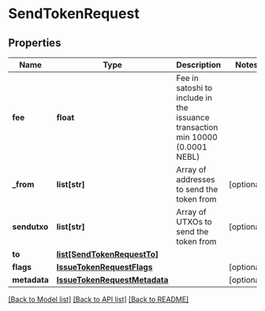 # SendTokenRequest

## Properties
Name | Type | Description | Notes
------------ | ------------- | ------------- | -------------
**fee** | **float** | Fee in satoshi to include in the issuance transaction min 10000 (0.0001 NEBL) | 
**_from** | **list[str]** | Array of addresses to send the token from | [optional] 
**sendutxo** | **list[str]** | Array of UTXOs to send the token from | [optional] 
**to** | [**list[SendTokenRequestTo]**](SendTokenRequestTo.md) |  | 
**flags** | [**IssueTokenRequestFlags**](IssueTokenRequestFlags.md) |  | [optional] 
**metadata** | [**IssueTokenRequestMetadata**](IssueTokenRequestMetadata.md) |  | [optional] 

[[Back to Model list]](../README.md#documentation-for-models) [[Back to API list]](../README.md#documentation-for-api-endpoints) [[Back to README]](../README.md)


